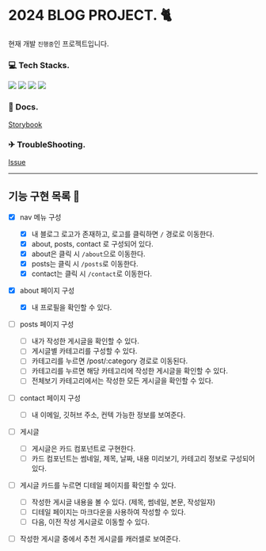 # 2024 BLOG PROJECT. 🐈

현재 개발 `진행중`인 프로젝트입니다.

### 💻 Tech Stacks.

<img src="https://img.shields.io/badge/VanillaExtract-CCFBF1?style=flat-round&logo=css3&logoColor=4A5E65"/> <img src="https://img.shields.io/badge/TypeScript-3178C6?style=flat-round&logo=TypeScript&logoColor=white"/>
<img src="https://img.shields.io/badge/Next.js-000000?style=flat-round&logo=Next.js&logoColor=white"/> <img src="https://img.shields.io/badge/Storybook-FF4785?style=flat-round&logo=Storybook&logoColor=white"/>

### 📔 Docs.

[Storybook](https://65aa1746f3cde2304b1184b8-owqzcfhnem.chromatic.com/?path=/docs/colors--docs)

### ✈ TroubleShooting.

[Issue](https://github.com/DearYuto/Yuto-Blog/issues)

---

## 기능 구현 목록 📄

- [x] nav 메뉴 구성

  - [x] 내 블로그 로고가 존재하고, 로고를 클릭하면 `/` 경로로 이동한다.
  - [x] about, posts, contact 로 구성되어 있다.
  - [x] about은 클릭 시 `/about`으로 이동한다.
  - [x] posts는 클릭 시 `/posts`로 이동한다.
  - [x] contact는 클릭 시 `/contact`로 이동한다.

- [x] about 페이지 구성

  - [x] 내 프로필을 확인할 수 있다.

- [ ] posts 페이지 구성

  - [ ] 내가 작성한 게시글을 확인할 수 있다.
  - [ ] 게시글별 카테고리를 구성할 수 있다.
  - [ ] 카테고리를 누르면 /post/:category 경로로 이동된다.
  - [ ] 카테고리를 누르면 해당 카테고리에 작성한 게시글을 확인할 수 있다.
  - [ ] 전체보기 카테고리에서는 작성한 모든 게시글을 확인할 수 있다.

- [ ] contact 페이지 구성

  - [ ] 내 이메일, 깃허브 주소, 컨텍 가능한 정보를 보여준다.

- [ ] 게시글

  - [ ] 게시글은 카드 컴포넌트로 구현한다.
  - [ ] 카드 컴포넌트는 썸네일, 제목, 날짜, 내용 미리보기, 카테고리 정보로 구성되어 있다.

- [ ] 게시글 카드를 누르면 디테일 페이지를 확인할 수 있다.

  - [ ] 작성한 게시글 내용을 볼 수 있다. (제목, 썸네일, 본문, 작성일자)
  - [ ] 디테일 페이지는 마크다운을 사용하여 작성할 수 있다.
  - [ ] 다음, 이전 작성 게시글로 이동할 수 있다.

- [ ] 작성한 게시글 중에서 추천 게시글를 캐러셀로 보여준다.
